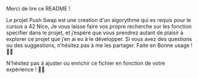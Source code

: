 Merci de lire ce README ! 

Le projet Push Swap est une creation d'un algorythme qui es requis pour le cursus a 42 Nice, Je vous laisse faire vos propre recherche sur les fonction specifier dans le projet, 
et j’espère que vous prendrez autant de plaisir à explorer ce projet que j’en ai eu à le développer. 
Si vous avez des questions ou des suggestions, n’hésitez pas à me les partager. Faite en Bonne usage ! 🧑‍🍳

N’hésitez pas à ajuster ou enrichir ce fichier en fonction de votre expérience ! 🗿🗿
